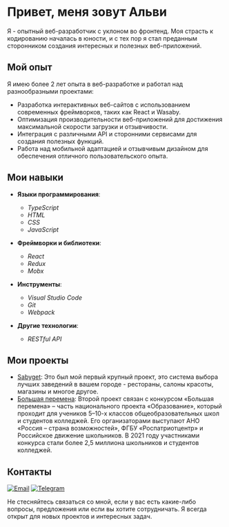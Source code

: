 # Привет, меня зовут Альви

Я - опытный веб-разработчик с уклоном во фронтенд. Моя страсть к кодированию началась в юности, и с тех пор я стал преданным сторонником создания интересных и полезных веб-приложений.

## Мой опыт

Я имею более 2 лет опыта в веб-разработке и работал над разнообразными проектами:

- Разработка интерактивных веб-сайтов с использованием современных фреймворков, таких как React и Wasaby.
- Оптимизация производительности веб-приложений для достижения максимальной скорости загрузки и отзывчивости.
- Интеграция с различными API и сторонними сервисами для создания полезных функций.
- Работа над мобильной адаптацией и отзывчивым дизайном для обеспечения отличного пользовательского опыта.

## Мои навыки

- **Языки программирования**:
  - *TypeScript*
  - *HTML*
  - *CSS*
  - *JavaScript*

- **Фреймворки и библиотеки**: 
  - *React*
  - *Redux*
  - *Mobx*

- **Инструменты**: 
  - *Visual Studio Code*
  - *Git*
  - *Webpack*

- **Другие технологии**: 
  - *RESTful API*

## Мои проекты

- [Sabyget](https://sabyget.ru/): Это был мой первый крупный проект, это система выбора лучших заведений в вашем городе - рестораны, салоны красоты, магазины и многое другое.
- [Большая перемена](https://xn--80aabraa2blkdnn4h9b6b.xn--80asehdb/): Второй проект связан c конкурсом «Большая перемена» – часть национального проекта «Образование», который проходит для учеников 5–10-х классов общеобразовательных школ и студентов колледжей. Его организаторами выступают АНО «Россия – страна возможностей», ФГБУ «Роспатриотцентр» и Российское движение школьников. В 2021 году участниками конкурса стали более 2,5 миллиона школьников и студентов колледжей.

## Контакты

[![Email](https://img.icons8.com/color/48/000000/mail.png)](mailto:silsedane@mail.ru)
[![Telegram](https://img.icons8.com/color/48/000000/telegram-app.png)](https://t.me/silsedane)

Не стесняйтесь связаться со мной, если у вас есть какие-либо вопросы, предложения или если вы хотите сотрудничать. Я всегда открыт для новых проектов и интересных задач.



